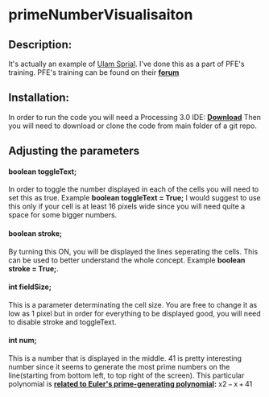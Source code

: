 # primeNumberVisualisaiton
## Description:
It's actually an example of [Ulam Sprial](https://en.wikipedia.org/wiki/Ulam_spiral).
I've done this as a part of PFE's training. PFE's training can be found on their **[forum](http://ele.petnica.rs/forum/)**
## Installation:
In order to run the code you will need a Processing 3.0 IDE: **[Download](https://processing.org/download/)**
Then you will need to download or clone the code from main folder of a git repo.
## Adjusting the parameters
#### boolean toggleText;
In order to toggle the number displayed in each of the cells you will need to set this as true. Example **boolean toggleText = True;**
I would suggest to use this only if your cell is at least 16 pixels wide since you will need quite a space for some bigger numbers.
#### boolean stroke; 
By turning this ON, you will be displayed the lines seperating the cells. This can be used to better understand the whole concept.
Example **boolean stroke = True;**.
#### int fieldSize;
This is a parameter determinating the cell size. You are free to change it as low as 1 pixel but in order for everything to be displayed good, you will need to disable stroke and toggleText.

#### int num;
This is a number that is displayed in the middle. 41 is pretty interesting number since it seems to generate the most prime numbers on the line(starting from bottom left, to top right of the screen). This particular polynomial is **[related to Euler's prime-generating polynomial](https://en.wikipedia.org/wiki/Formula_for_primes#Prime_formulas_and_polynomial_functions):** x2 − x + 41
